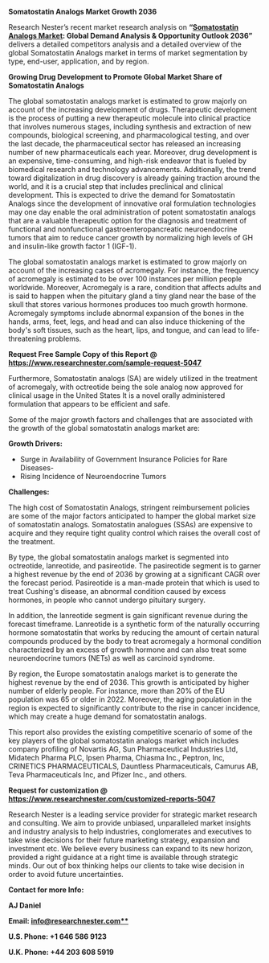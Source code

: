 ﻿**Somatostatin Analogs Market Growth 2036**

Research Nester’s recent market research analysis on **“[Somatostatin Analogs Market](https://www.researchnester.com/reports/somatostatin-analogs-market/5047): Global Demand Analysis & Opportunity Outlook 2036”** delivers a detailed competitors analysis and a detailed overview of the global Somatostatin Analogs market in terms of market segmentation by type, end-user, application, and by region. 

**Growing Drug Development to Promote Global Market Share of Somatostatin Analogs**

The global somatostatin analogs market is estimated to grow majorly on account of the increasing development of drugs. Therapeutic development is the process of putting a new therapeutic molecule into clinical practice that involves numerous stages, including synthesis and extraction of new compounds, biological screening, and pharmacological testing, and over the last decade, the pharmaceutical sector has released an increasing number of new pharmaceuticals each year. Moreover, drug development is an expensive, time-consuming, and high-risk endeavor that is fueled by biomedical research and technology advancements. Additionally, the trend toward digitalization in drug discovery is already gaining traction around the world, and it is a crucial step that includes preclinical and clinical development. This is expected to drive the demand for Somatostatin Analogs since the development of innovative oral formulation technologies may one day enable the oral administration of potent somatostatin analogs that are a valuable therapeutic option for the diagnosis and treatment of functional and nonfunctional gastroenteropancreatic neuroendocrine tumors that aim to reduce cancer growth by normalizing high levels of GH and insulin-like growth factor 1 (IGF-1).

The global somatostatin analogs market is estimated to grow majorly on account of the increasing cases of acromegaly. For instance, the frequency of acromegaly is estimated to be over 100 instances per million people worldwide. Moreover, Acromegaly is a rare, condition that affects adults and is said to happen when the pituitary gland a tiny gland near the base of the skull that stores various hormones produces too much growth hormone. Acromegaly symptoms include abnormal expansion of the bones in the hands, arms, feet, legs, and head and can also induce thickening of the body's soft tissues, such as the heart, lips, and tongue, and can lead to life-threatening problems. 

**Request Free Sample Copy of this Report @ <https://www.researchnester.com/sample-request-5047>** 

Furthermore, Somatostatin analogs (SA) are widely utilized in the treatment of acromegaly, with octreotide being the sole analog now approved for clinical usage in the United States It is a novel orally administered formulation that appears to be efficient and safe.

Some of the major growth factors and challenges that are associated with the growth of the global somatostatin analogs market are:

**Growth Drivers:**

- Surge in Availability of Government Insurance Policies for Rare Diseases-
- Rising Incidence of Neuroendocrine Tumors

**Challenges:**

The high cost of Somatostatin Analogs, stringent reimbursement policies are some of the major factors anticipated to hamper the global market size of somatostatin analogs. Somatostatin analogues (SSAs) are expensive to acquire and they require tight quality control which raises the overall cost of the treatment.

By type, the global somatostatin analogs market is segmented into octreotide, lanreotide, and pasireotide. The pasireotide segment is to garner a highest revenue by the end of 2036 by growing at a significant CAGR over the forecast period. Pasireotide is a man-made protein that which is used to treat Cushing's disease, an abnormal condition caused by excess hormones, in people who cannot undergo pituitary surgery. 

In addition, the lanreotide segment is gain significant revenue during the forecast timeframe. Lanreotide is a synthetic form of the naturally occurring hormone somatostatin that works by reducing the amount of certain natural compounds produced by the body to treat acromegaly a hormonal condition characterized by an excess of growth hormone and can also treat some neuroendocrine tumors (NETs) as well as carcinoid syndrome.

By region, the Europe somatostatin analogs market is to generate the highest revenue by the end of 2036. This growth is anticipated by higher number of elderly people. For instance, more than 20% of the EU population was 65 or older in 2022. Moreover, the aging population in the region is expected to significantly contribute to the rise in cancer incidence, which may create a huge demand for somatostatin analogs.

This report also provides the existing competitive scenario of some of the key players of the global somatostatin analogs market which includes company profiling of Novartis AG, Sun Pharmaceutical Industries Ltd, Midatech Pharma PLC, Ipsen Pharma, Chiasma Inc., Peptron, Inc, CRINETICS PHARMACEUTICALS, Dauntless Pharmaceuticals, Camurus AB, Teva Pharmaceuticals Inc, and Pfizer Inc., and others.      

**Request for customization @ <https://www.researchnester.com/customized-reports-5047>**  

Research Nester is a leading service provider for strategic market research and consulting. We aim to provide unbiased, unparalleled market insights and industry analysis to help industries, conglomerates and executives to take wise decisions for their future marketing strategy, expansion and investment etc. We believe every business can expand to its new horizon, provided a right guidance at a right time is available through strategic minds. Our out of box thinking helps our clients to take wise decision in order to avoid future uncertainties.

**Contact for more Info:**

**AJ Daniel**

**Email: [info@researchnester.com**](mailto:info@researchnester.com)**

**U.S. Phone: +1 646 586 9123** 

**U.K. Phone: +44 203 608 5919**


